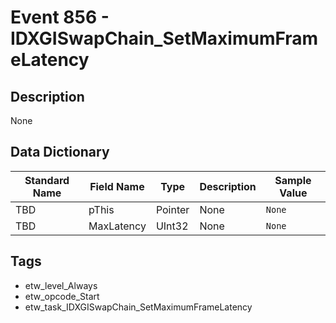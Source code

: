 # Event 856 - IDXGISwapChain_SetMaximumFrameLatency

## Description
None

## Data Dictionary
|Standard Name|Field Name|Type|Description|Sample Value|
|---|---|---|---|---|
|TBD|pThis|Pointer|None|`None`|
|TBD|MaxLatency|UInt32|None|`None`|

## Tags
* etw_level_Always
* etw_opcode_Start
* etw_task_IDXGISwapChain_SetMaximumFrameLatency